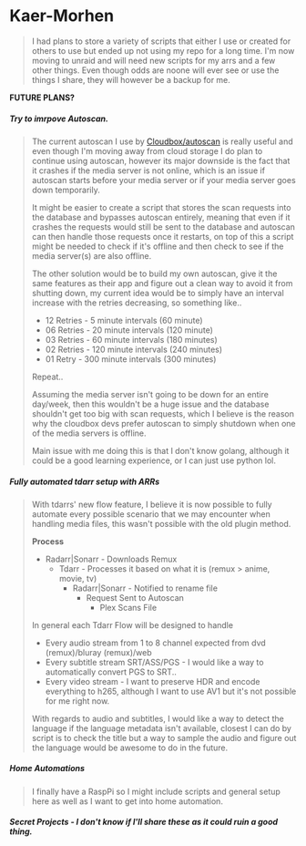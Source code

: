 # Kaer-Morhen

>I had plans to store a variety of scripts that either I use or created for others to use but ended up not using my repo for a long time. I'm now moving to unraid and will need new scripts for my arrs and a few other things. Even though odds are noone will ever see or use the things I share, they will however be a backup for me.

**FUTURE PLANS?**
##### Try to imrpove Autoscan.
  > The current autoscan I use by [Cloudbox/autoscan](https://github.com/Cloudbox/autoscan) is really useful and even though I'm moving away from cloud storage I do plan to continue using autoscan, however its major downside is the fact that it crashes if the media server is not online, which is an issue if autoscan starts before your media server or if your media server goes down temporarily.
  >
  > It might be easier to create a script that stores the scan requests into the database and bypasses autoscan entirely, meaning that even if it crashes the requests would still be sent to the database and autoscan can then handle those requests once it restarts, on top of this a script might be needed to check if it's offline and then check to see if the media server(s) are also offline.
  >
  > The other solution would be to build my own autoscan, give it the same features as their app and figure out a clean way to avoid
  > it from shutting down, my current idea would be to simply have an interval increase with the retries decreasing, so something like..
  > - 12 Retries - 5 minute intervals (60 minute)
  > - 06 Retries - 20 minute intervals (120 minute)
  > - 03 Retries - 60 minute intervals (180 minutes)
  > - 02 Retries - 120 minute intervals (240 minutes)
  > - 01 Retry   - 300 minute intervals (300 minutes)
  >   
  > Repeat..
  >
  > Assuming the media server isn't going to be down for an entire day/week, then this wouldn't be a huge issue and the database shouldn't
  > get too big with scan requests, which I believe is the reason why the cloudbox devs prefer autoscan to simply shutdown when one of the
  > media servers is offline.
  > 
  > Main issue with me doing this is that I don't know golang, although it could be a good learning experience, or I can just use python lol.
##### Fully automated tdarr setup with ARRs
  > With tdarrs' new flow feature, I believe it is now possible to fully automate every possible scenario that we may encounter when handling
  > media files, this wasn't possible with the old plugin method.
  >
  > **Process**
  > - Radarr|Sonarr - Downloads Remux
  >   - Tdarr - Processes it based on what it is (remux \> anime, movie, tv)
  >     - Radarr|Sonarr - Notified to rename file
  >       - Request Sent to Autoscan
  >         - Plex Scans File
  >
  > In general each Tdarr Flow will be designed to handle
  > - Every audio stream from 1 to 8 channel expected from dvd (remux)/bluray (remux)/web
  > - Every subtitle stream SRT/ASS/PGS - I would like a way to automatically convert PGS to SRT..
  > - Every video stream - I want to preserve HDR and encode everything to h265, although I want to use AV1 but it's not possible for me right now.
  > 
  > With regards to audio and subtitles, I would like a way to detect the language if the language metadata isn't available,
  > closest I can do by script is to check the title but a way to sample the audio and figure out the language would be awesome to do in the future.
##### Home Automations
  > I finally have a RaspPi so I might include scripts and general setup here as well as I want to get into home automation.
##### Secret Projects - I don't know if I'll share these as it could ruin a good thing.
